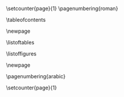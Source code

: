 <!-- Numeración de página con números romanos empezando  de este punto -->

\setcounter{page}{1}
\pagenumbering{roman}

<!-- Tabla de contenidos -->

\tableofcontents

\newpage

<!-- Lista de tablas -->

\listoftables

<!-- Lista de figuras -->

\listoffigures

\newpage

<!-- Numeración de página con números arábigos empezando de éste punto en adelante -->

\pagenumbering{arabic}

\setcounter{page}{1}


